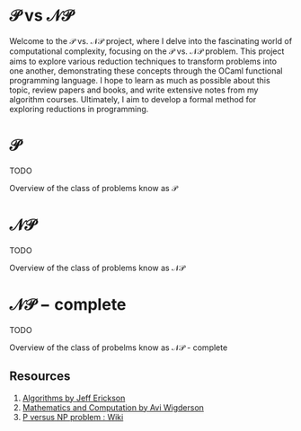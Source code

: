 # $\mathcal{P}$ $\text{vs}$ $\mathcal{NP}$

Welcome to the $\mathcal{P}$ vs. $\mathcal{NP}$ project, where I delve into the fascinating world of computational complexity, focusing on the $\mathcal{P}$ vs. $\mathcal{NP}$ problem. This project aims to explore various reduction techniques to transform problems into one another, demonstrating these concepts through the OCaml functional programming language. I hope to learn as much as possible about this topic, review papers and books, and write extensive notes from my algorithm courses. Ultimately, I aim to develop a formal method for exploring reductions in programming.

# $\mathcal{P}$

TODO

Overview of the class of problems know as $\mathcal{P}$

# $\mathcal{NP}$

TODO 

Overview of the class of problems know as $\mathcal{NP}$

# $\mathcal{NP}-\text{complete}$

TODO

Overview of the class of probelms know as $\mathcal{NP}$ - $\text{complete}$

## Resources 

1. [Algorithms by Jeff Erickson](https://jeffe.cs.illinois.edu/teaching/algorithms/)
2. [Mathematics and Computation by Avi Wigderson](https://www.math.ias.edu/avi/book)
3. [P versus NP problem : Wiki](https://en.wikipedia.org/wiki/P_versus_NP_problem)

